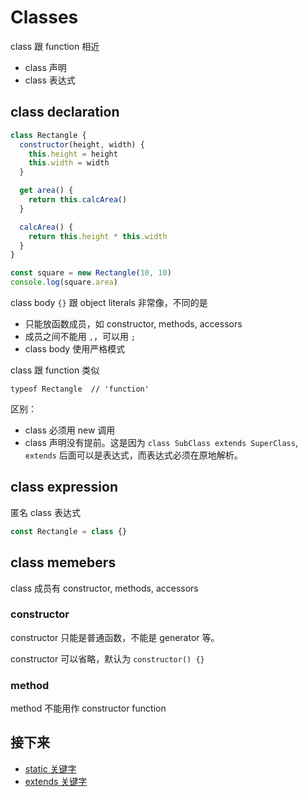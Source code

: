 # Classes

class 跟 function 相近

- class 声明
- class 表达式

## class declaration

```js
class Rectangle {
  constructor(height, width) {
    this.height = height
    this.width = width
  }

  get area() {
    return this.calcArea()
  }

  calcArea() {
    return this.height * this.width
  }
}

const square = new Rectangle(10, 10)
console.log(square.area)
```

class body `{}` 跟 object literals 非常像，不同的是

- 只能放函数成员，如 constructor, methods, accessors
- 成员之间不能用 `,`，可以用 `;`
- class body 使用严格模式

class 跟 function 类似

```
typeof Rectangle  // 'function'
```

区别：

- class 必须用 new 调用
- class 声明没有提前。这是因为 `class SubClass extends SuperClass`, `extends` 后面可以是表达式，而表达式必须在原地解析。

## class expression

匿名 class 表达式

```js
const Rectangle = class {}
```

## class memebers

class 成员有 constructor, methods, accessors

### constructor

constructor 只能是普通函数，不能是 generator 等。

constructor 可以省略，默认为 `constructor() {}`

### method

method 不能用作 constructor function

## 接下来

- [static 关键字](static.md)
- [extends 关键字](extends.md)

